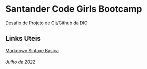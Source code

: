 # **Santander Code Girls Bootcamp**
Desafio de Projeto de Git/Github da DIO

## Links Uteis
[Markdown Sintaxe Basica ](https://www.markdownguide.org/basic-syntax/)

###### *Julho de 2022*
